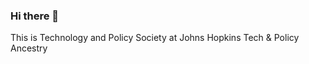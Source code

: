 ### Hi there 👋

This is Technology and Policy Society at Johns Hopkins Tech & Policy Ancestry
<!--
-->
